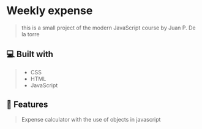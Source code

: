 # Weekly expense
> this is a small project of the modern JavaScript course by Juan P. De la torre

## 💻 Built with
> - CSS
> - HTML
> - JavaScript

## 💾 Features
> Expense calculator with the use of objects in javascript
